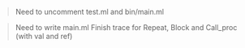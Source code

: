 > Need to uncomment test.ml and bin/main.ml

> Need to write main.ml
> Finish trace for Repeat, Block and Call_proc (with val and ref)